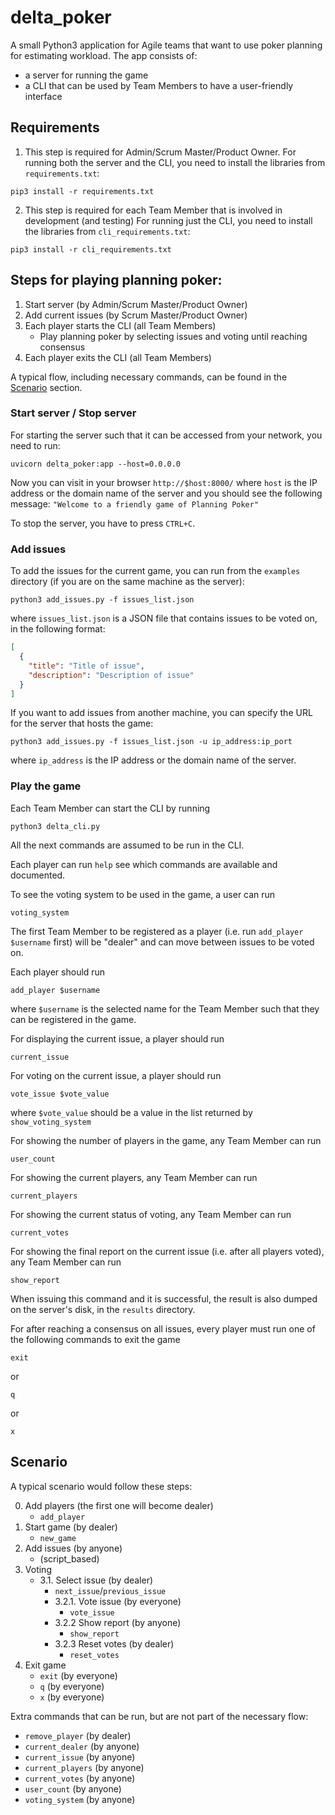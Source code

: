 # delta_poker

A small Python3 application for Agile teams that want to use poker planning
for estimating workload. The app consists of:
- a server for running the game
- a CLI that can be used by Team Members to have a user-friendly interface

## Requirements
1. This step is required for Admin/Scrum Master/Product Owner. For running both
   the server and the CLI, you need to install the libraries from
`requirements.txt`:
```commandline
pip3 install -r requirements.txt
```

2. This step is required for each Team Member that is involved in development
   (and testing)
For running just the CLI, you need to install the libraries from 
`cli_requirements.txt`:
```commandline
pip3 install -r cli_requirements.txt
```

## Steps for playing planning poker:
1. Start server (by Admin/Scrum Master/Product Owner)
2. Add current issues (by Scrum Master/Product Owner)
3. Each player starts the CLI (all Team Members)
   - Play planning poker by selecting issues and voting until reaching
   consensus
4. Each player exits the CLI (all Team Members)

A typical flow, including necessary commands, can be found in the 
[Scenario](#scenario) section.

### Start server / Stop server

For starting the server such that it can be accessed from your network, you
need to run:
```commandline
uvicorn delta_poker:app --host=0.0.0.0
```

Now you can visit in your browser ```http://$host:8000/``` where `host` is the
IP address or the domain name of the server and you should see the following
message:
```"Welcome to a friendly game of Planning Poker"```

To stop the server, you have to press ```CTRL+C```.

### Add issues

To add the issues for the current game, you can run from the `examples`
directory (if you are on the same machine as the server):
```commandline
python3 add_issues.py -f issues_list.json
```
where `issues_list.json` is a JSON file that contains issues to be voted on, in
the following format:
```json
[
  {
    "title": "Title of issue",
    "description": "Description of issue"
  }
]
```

If you want to add issues from another machine, you can specify the URL for the
server that hosts the game:
```commandline
python3 add_issues.py -f issues_list.json -u ip_address:ip_port
```
where `ip_address` is the IP address or the domain name of the server.

### Play the game
Each Team Member can start the CLI by running
```commandline
python3 delta_cli.py
```
All the next commands are assumed to be run in the CLI.

Each player can run `help` see which commands are available and documented.

To see the voting system to be used in the game, a user can run
```commandline
voting_system
```

The first Team Member to be registered as a player (i.e. run
`add_player $username` first) will be "dealer" and can move between issues to be
voted on.

Each player should run
```commandline
add_player $username
```
where `$username` is the selected name for the Team Member such that
they can be registered in the game.

For displaying the current issue, a player should run
```commandline
current_issue
```

For voting on the current issue, a player should run
```commandline
vote_issue $vote_value
```
where `$vote_value` should be a value in the list returned by
`show_voting_system`

For showing the number of players in the game, any Team Member can run
```commandline
user_count
```

For showing the current players, any Team Member can run
```commandline
current_players
```

For showing the current status of voting, any Team Member can run
```commandline
current_votes
```

For showing the final report on the current issue (i.e. after all players
voted), any Team Member can run
```commandline
show_report
```
When issuing this command and it is successful, the result is also dumped on
the server's disk, in the `results` directory.

For after reaching a consensus on all issues, every player must run one of the 
following commands to exit the game
```commandline
exit
```
or
```commandline
q
```
or
```commandline
x
```

## Scenario

A typical scenario would follow these steps:

0. Add players (the first one will become dealer)
    - `add_player`
1. Start game (by dealer)
    - `new_game`
2. Add issues (by anyone)
    - (script_based)
3. Voting
    - 3.1. Select issue (by dealer)
        - `next_issue`/`previous_issue`
        - 3.2.1. Vote issue (by everyone)
            - `vote_issue`
        - 3.2.2 Show report (by anyone)
            - `show_report`
        - 3.2.3 Reset votes (by dealer)
            - `reset_votes`
4. Exit game
    - `exit` (by everyone)
    - `q` (by everyone)
    - `x` (by everyone)
   
Extra commands that can be run, but are not part of the necessary
flow:
- `remove_player` (by dealer)
- `current_dealer` (by anyone)
- `current_issue` (by anyone)
- `current_players` (by anyone)
- `current_votes` (by anyone)
- `user_count` (by anyone)
- `voting_system` (by anyone)
